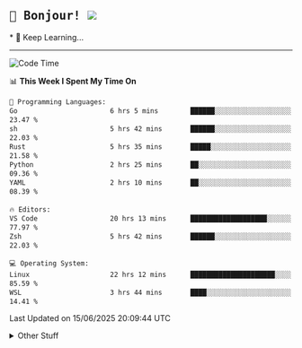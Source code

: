 
<h2>
    <samp>🎉 Bonjour!  <img src="https://media.giphy.com/media/mGcNjsfWAjY5AEZNw6/giphy.gif" width="50"></samp>
</h2>
* 🧐 Keep Learning...
<hr>

<!--START_SECTION:waka-->
![Code Time](http://img.shields.io/badge/Code%20Time-3%2C891%20hrs%2048%20mins-blue)

📊 **This Week I Spent My Time On** 

```text
💬 Programming Languages: 
Go                       6 hrs 5 mins        ██████░░░░░░░░░░░░░░░░░░░   23.47 % 
sh                       5 hrs 42 mins       ██████░░░░░░░░░░░░░░░░░░░   22.03 % 
Rust                     5 hrs 35 mins       █████░░░░░░░░░░░░░░░░░░░░   21.58 % 
Python                   2 hrs 25 mins       ██░░░░░░░░░░░░░░░░░░░░░░░   09.36 % 
YAML                     2 hrs 10 mins       ██░░░░░░░░░░░░░░░░░░░░░░░   08.39 % 

🔥 Editors: 
VS Code                  20 hrs 13 mins      ███████████████████░░░░░░   77.97 % 
Zsh                      5 hrs 42 mins       ██████░░░░░░░░░░░░░░░░░░░   22.03 % 

💻 Operating System: 
Linux                    22 hrs 12 mins      █████████████████████░░░░   85.59 % 
WSL                      3 hrs 44 mins       ████░░░░░░░░░░░░░░░░░░░░░   14.41 % 
```


 Last Updated on 15/06/2025 20:09:44 UTC
<!--END_SECTION:waka-->

<details >
    <summary>Other Stuff</summary>
<p align="center">
    <img src="https://api.githubtrends.io/user/svg/XmchxUp/langs?time_range=one_year&include_private=True&theme=classic" />
    <img src="https://api.githubtrends.io/user/svg/XmchxUp/repos?time_range=one_year&include_private=True&theme=classic" />
</p>

<table align="center">
  <tr>
    <td width="50%">
     <img width="100%" src="./github-metrics.svg">
    </td>
    <td width="50%">
     <img width="100%" src="./github-metrics/achievements.compact.svg" />
     <img width="100%" src="./github-metrics/wakatime.svg" />
     <img width="100%" src="./github-metrics/stars.svg" />
     <img width="100%" src="https://github-profile-trophy.vercel.app/?username=xmchxup" />
     <img height="110rem" src="https://github-readme-stats.vercel.app/api?username=xmchxup&hide_border=true&show_icons=true&include_all_commits=true&bg_color=0,EC6C6C,FFD479,FFFC79,73FA79&theme=graywhite&locale=en" />
     <img height="110rem" src="https://github-readme-stats.vercel.app/api/top-langs/?username=xmchxup&hide=css,scss,html&langs_count=8&hide_border=true&layout=compact&bg_color=0,73FA79,73FDFF,D783FF&theme=graywhite&locale=en" />
     <img width="100%" src="https://github-readme-streak-stats.herokuapp.com/?user=XmchxUp" />
    </td>
  </tr>
</table>

<!-- GitHub Activity Graph -->
<!--
<table align="center">
  <tr>
    <td colspan="2">
      <img width="100%" src="https://github-readme-activity-graph.vercel.app/graph?username=xmchxup&area=true&hide_border=true&theme=redical" />
    </td>
  </tr>
</table>

</details>
-->

<hr>


<p align="center">
    <i>You can learn anything!</i>
    <p align="center">
        <img src="https://visitor-badge.laobi.icu/badge?page_id=xmchxup" alt="visitor badge"/>       
    </p>
</p>

<!--
<picture>
  <source media="(prefers-color-scheme: dark)" srcset="https://raw.githubusercontent.com/XmchxUp/XmchxUp/output/github-snake-dark.svg" />
  <source media="(prefers-color-scheme: light)" srcset="https://raw.githubusercontent.com/XmchxUp/XmchxUp/output/github-snake.svg" />
  <img alt="github-snake" src="https://raw.githubusercontent.com/XmchxUp/XmchxUp/output/github-snake.svg" />
</picture>
-->
